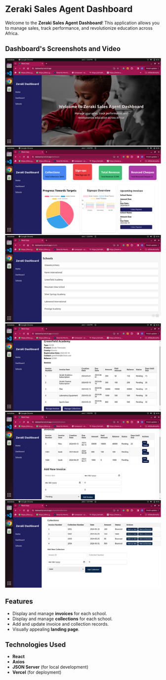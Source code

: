 

# Zeraki Sales Agent Dashboard

Welcome to the **Zeraki Sales Agent Dashboard**! This application allows you to manage sales, track performance, and revolutionize education across Africa.

## Dashboard's Screenshots and Video 
![Dashboard Screenshot](src/assets/screen6.png)
![Dashboard Screenshot](src/assets/screen5.png)
![Dashboard Screenshot](src/assets/screen4.png)
![Dashboard Screenshot](src/assets/screen3.png)
![Dashboard Screenshot](src/assets/screen2.png)
![Dashboard Screenshot](src/assets/screen1.png)



## Features
- Display and manage **invoices** for each school.
- Display and manage **collections** for each school.
- Add and update invoice and collection records.
- Visually appealing **landing page**.
## Technologies Used
- **React**
- **Axios**
- **JSON Server** (for local development)
- **Vercel** (for deployment)

